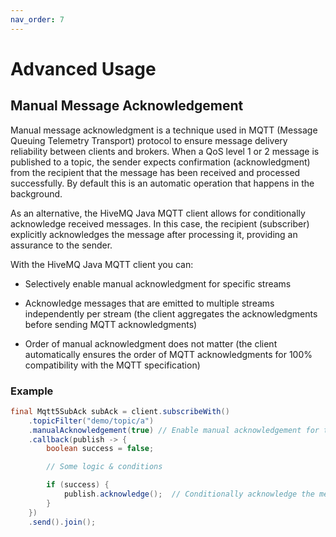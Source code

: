 ```yaml
---
nav_order: 7
---
```


# Advanced Usage

## Manual Message Acknowledgement

Manual message acknowledgment is a technique used in MQTT (Message Queuing Telemetry Transport) protocol to ensure message delivery reliability between clients and brokers. When a QoS level 1 or 2 message is published to a topic, the sender expects confirmation (acknowledgment) from the recipient that the message has been received and processed successfully.   By default this is an automatic operation that happens in the background.

As an alternative, the HiveMQ Java MQTT client allows for conditionally acknowledge received messages.  In this case, the recipient (subscriber) explicitly acknowledges the message after processing it, providing an assurance to the sender.

With the HiveMQ Java MQTT client you can:

* Selectively enable manual acknowledgment for specific streams

* Acknowledge messages that are emitted to multiple streams independently per stream (the client aggregates the acknowledgments before sending MQTT acknowledgments)

* Order of manual acknowledgment does not matter (the client automatically ensures the order of MQTT acknowledgments for 100% compatibility with the MQTT specification)

### Example

```java
final Mqtt5SubAck subAck = client.subscribeWith()
    .topicFilter("demo/topic/a")
    .manualAcknowledgement(true) // Enable manual acknowledgement for this subscription
    .callback(publish -> {
        boolean success = false;

        // Some logic & conditions

        if (success) {
            publish.acknowledge();  // Conditionally acknowledge the message
        }
    })
    .send().join();
```

